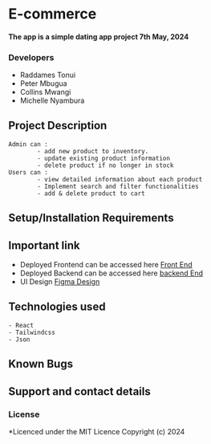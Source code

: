 # E-commerce
#### The app is a simple dating app project 7th May, 2024

### Developers
- Raddames Tonui
- Peter Mbugua
- Collins Mwangi
- Michelle Nyambura
## Project Description
    Admin can : 
            - add new product to inventory.  
            - update existing product information  
            - delete product if no longer in stock 
    Users can : 
            - view detailed information about each product 
            - Implement search and filter functionalities 
            - add & delete product to cart 

## Setup/Installation Requirements

       
## Important link
- Deployed Frontend can be accessed here [Front End]()  
- Deployed Backend can be accessed here [backend End]()
- UI Design [Figma Design](https://www.figma.com/file/wmsZejWCQ5Q9AzasaT6Cih/Untitled?type=design&node-id=2-3&mode=design&t=BLufO13MRmf0ByR2-0)

## Technologies used
   
    - React
    - Tailwindcss
    - Json

## Known Bugs
   


## Support and contact details

### License
*Licenced under the MIT Licence
Copyright (c) 2024 
